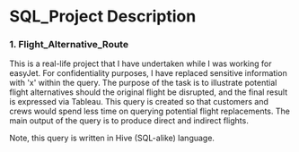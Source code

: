 # **SQL_Project Description**


### 1. Flight_Alternative_Route

This is a real-life project that I have undertaken while I was working for easyJet. For confidentiality purposes, I have replaced sensitive information with 'x' within the query. The purpose of the task is to illustrate potential flight alternatives should the original flight be disrupted, and the final result is expressed via Tableau. This query is created so that customers and crews would spend less time on querying potential flight replacements. The main output of the query is to produce direct and indirect flights.

Note, this query is written in Hive (SQL-alike) language. 




